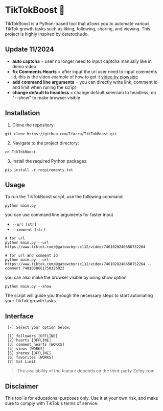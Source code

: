 # TikTokBoost 🎵

TikTokBoost is a Python-based tool that allows you to automate various TikTok growth tasks such as liking, following, sharing, and viewing. This project is highly inspired by detetochudo.

## Update 11/2024

- **auto captcha** = user no longer need to input captcha manually like in demo video
- **fix Comments Hearts** = after input the url user need to input comments id, this is the video example of how to get it [video by plowside](https://youtu.be/AjRFf5jw9Vw)
- **add command line arguments** = you can directly write link, comment id and limit when runing the script
- **change default to headless** = change default selenium to headless, do "--show" to make browser visible

## Installation

1. Clone the repository:

```
git clone https://github.com/Ifarra/TikTokBoost.git
```

2. Navigate to the project directory:

```
cd TikTokBoost
```

3. Install the required Python packages:

```
pip install -r requirements.txt
```

## Usage

To run the TikTokBoost script, use the following command:

```
python main.py
```

you can use command line arguments for faster input

- `--url [str]`
- `--comment [str]`

```
# for url
python main.py --url https://www.tiktok.com/@gatowcbyrsc112/video/7401028246650752264

# for url and comment id
python main.py --url https://www.tiktok.com/@gatowcbyrsc112/video/7401028246650752264 --comment 7401038661750326023
```

you can also make the browser visible by using show option

```
python main.py --show
```

The script will guide you through the necessary steps to start automating your TikTok growth tasks.

## Interface

```
 [-] Select your option below.

 [1] followers [OFFLINE]
 [2] hearts [OFFLINE]
 [3] comment_hearts [WORKS]
 [4] views [WORKS]
 [5] shares [OFFLINE]
 [6] favorites [WORKS]
 [7] Set Limit
```

> The availability of the feature depends on the third-party Zefoy.com

## Disclaimer

This tool is for educational purposes only. Use it at your own risk, and make sure to comply with TikTok's terms of service.
